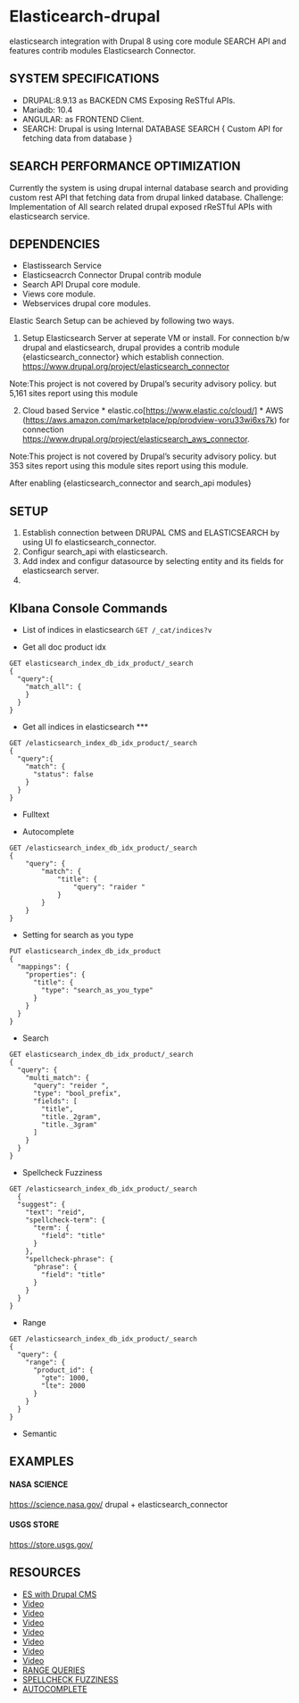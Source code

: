 # Elasticearch-drupal
elasticsearch integration with Drupal 8 using core module SEARCH API and features contrib modules Elasticsearch  Connector.

## SYSTEM SPECIFICATIONS
  * DRUPAL:8.9.13 as BACKEDN CMS Exposing ReSTful APIs.
  * Mariadb: 10.4
  * ANGULAR: as FRONTEND Client.
  * SEARCH: Drupal is using Internal DATABASE SEARCH { Custom API for fetching data from database }

## SEARCH PERFORMANCE OPTIMIZATION

Currently the system is using drupal internal database search and providing custom rest API that fetching data from drupal linked database.
Challenge: Implementation of All search related drupal exposed rReSTful APIs with elasticsearch service.

## DEPENDENCIES
  * Elastissearch Service
  * Elasticseacrch Connector Drupal contrib module
  * Search API Drupal core module.
  * Views core module.
  * Webservices drupal core modules.

Elastic Search Setup can be achieved by following two ways.

  1. Setup Elasticsearch Server at seperate VM  or install. For connection b/w  drupal and elasticsearch, drupal provides a contrib module {elasticsearch_connector} which establish connection. https://www.drupal.org/project/elasticsearch_connector

  Note:This project is not covered by Drupal’s security advisory policy.
  but 5,161 sites report using this module

  2. Cloud based Service
    * elastic.co[https://www.elastic.co/cloud/]
    * AWS (https://aws.amazon.com/marketplace/pp/prodview-voru33wi6xs7k)
      for connection https://www.drupal.org/project/elasticsearch_aws_connector.

  Note:This project is not covered by Drupal’s security advisory policy.
  but 353 sites report using this module sites report using this module.

After enabling {elasticsearch_connector and search_api modules}
## SETUP
  1. Establish connection between DRUPAL CMS and ELASTICSEARCH by using UI fo elasticsearch_connector.
  2. Configur search_api with elasticsearch.
  3. Add index and configur datasource by selecting  entity and its fields for elasticsearch server.
  4.

## KIbana Console Commands

  * List of indices in elasticsearch
  `GET /_cat/indices?v`

  * Get all doc product idx
  ```
  GET elasticsearch_index_db_idx_product/_search
  {
    "query":{
      "match_all": {
      }
    }
  }
  ```

  * Get all indices in elasticsearch ***
  ```
  GET /elasticsearch_index_db_idx_product/_search
  {
    "query":{
      "match": {
        "status": false
      }
    }
  }
  ```

  * Fulltext

  * Autocomplete
  ```
  GET /elasticsearch_index_db_idx_product/_search
  {
      "query": {
          "match": {
              "title": {
                  "query": "raider "
              }
          }
      }
  }
  ```


  * Setting for search as you type
  ```
  PUT elasticsearch_index_db_idx_product
  {
    "mappings": {
      "properties": {
        "title": {
          "type": "search_as_you_type"
        }
      }
    }
  }
  ```
  * Search
  ```
  GET elasticsearch_index_db_idx_product/_search
  {
    "query": {
      "multi_match": {
        "query": "reider ",
        "type": "bool_prefix",
        "fields": [
          "title",
          "title._2gram",
          "title._3gram"
        ]
      }
    }
  }
  ```

  * Spellcheck Fuzziness
  ```
  GET /elasticsearch_index_db_idx_product/_search
    {
    "suggest": {
      "text": "reid",
      "spellcheck-term": {
        "term": {
          "field": "title"
        }
      },
      "spellcheck-phrase": {
        "phrase": {
          "field": "title"
        }
      }
    }
  }
  ```

  * Range
  ```
  GET /elasticsearch_index_db_idx_product/_search
  {
    "query": {
      "range": {
        "product_id": {
          "gte": 1000,
          "lte": 2000
        }
      }
    }
  }
  ```

  * Semantic

## EXAMPLES

#### NASA SCIENCE
  https://science.nasa.gov/
  drupal + elasticsearch_connector

#### USGS STORE
  https://store.usgs.gov/

## RESOURCES

  * [ES with Drupal CMS](https://www.lullabot.com/articles/indexing-content-from-drupal-8-to-elasticsearch)
  * [Video](https://www.youtube.com/watch?v=_h12KHPg_WE)
  * [Video](https://opendistro.github.io/for-elasticsearch-docs/docs/elasticsearch/ux/)
  * [Video](https://medium.com/quantyca/reviving-an-e-commerce-search-engine-using-elasticsearch-)
  * [Video](https://www.youtube.com/watch?v=K-DWcM886Z4)
  * [Video](https://www.youtube.com/watch?v=_h12KHPg_WE)
  * [Video](https://www.youtube.com/watch?v=OoMZPU4EGrU)
  * [Video](https://www.youtube.com/watch?v=FkxAfpvRrbc)
  *  [RANGE QUERIES](https://linuxhint.com/elasticsearch-range-query/)
  * [SPELLCHECK FUZZINESS](https://engineering.empathy.co/spellcheck-in-elasticsearch/)
 * [AUTOCOMPLETE](https://opster.com/guides/elasticsearch/how-tos/elasticsearch-auto-complete-guide/)